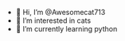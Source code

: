 - 👋 Hi, I’m @Awesomecat713
- 👀 I’m interested in cats
- 🌱 I’m currently learning python

<!---
Awesomecat713/Awesomecat713 is a ✨ special ✨ repository because its `README.md` (this file) appears on your GitHub profile.
You can click the Preview link to take a look at your changes.
--->
